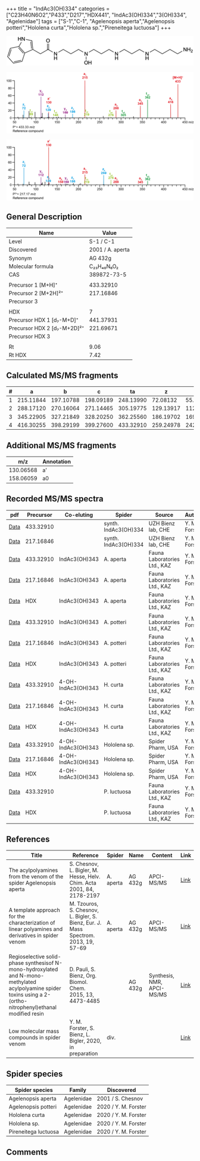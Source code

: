 +++
title = "IndAc3(OH)334"
categories = ["C23H40N6O2","P433","D217","HDX441",
"IndAc3(OH)334","3(OH)334",
"Agelenidae"]
tags = ["S-1","C-1",
"Agelenopsis aperta","Agelenopsis potteri","Hololena curta","Hololena sp.","Pireneitega luctuosa"]
+++

![](/img/IndAc3(OH)334.png)

![](/img_MSMS/433_IndAc3(OH)334.png?classes=border)

![](/img_MSMS/433_IndAc3(OH)334_2.png?classes=border)

## General Description

| Name                        | Value            |
|-----------------------------|------------------|
| Level                       | S-1 / C-1                |
| Discovered                  | 2001 / A. aperta |
| Synonym                     | AG 432g          |
| Molecular formula           | C₂₃H₄₀N₆O₂       |
| CAS                         | 389872-73-5      |
|                             |                  |
| Precursor 1 [M+H]⁺          | 433.32910        |
| Precursor 2 [M+2H]²⁺        | 217.16846        |
| Precursor 3                 |                  |
|                             |                  |
| HDX                         | 7                |
| Precursor HDX 1 [d₇-M+D]⁺   | 441.37931        |
| Precursor HDX 2 [d₇-M+2D]²⁺ | 221.69671        |
| Precursor HDX 3             |                  |
|                             |                  |
| Rt                          | 9.06             |
| Rt HDX                      | 7.42             |

## Calculated MS/MS fragments

| # | a         | b         | c         | ta        | z         | y         | tz        |
|---|-----------|-----------|-----------|-----------|-----------|-----------|-----------|
| 1 | 215.11844 | 197.10788 | 198.09189 | 248.13990 | 72.08132  | 55.05477  | 89.10787  |
| 2 | 288.17120 | 270.16064 | 271.14465 | 305.19775 | 129.13917 | 112.11262 | 146.16572 |
| 3 | 345.22905 | 327.21849 | 328.20250 | 362.25560 | 186.19702 | 169.17047 | 219.21848 |
| 4 | 416.30255 | 398.29199 | 399.27600 | 433.32910 | 259.24978 | 242.22323 | 276.27633 |

## Additional MS/MS fragments

| m/z       | Annotation |
|-----------|------------|
| 130.06568 | a'         |
| 158.06059 | a0         |

## Recorded MS/MS spectra

| pdf                                                              | Precursor | Co-eluting    | Spider               | Source                       | Author        |
|------------------------------------------------------------------|-----------|---------------|----------------------|------------------------------|---------------|
| [Data](/pdf/433_IndAc3(OH)334_9-06.pdf)                          | 433.32910 |               | synth. IndAc3(OH)334 | UZH Bienz lab, CHE           | Y. M. Forster |
| [Data](/pdf/433_IndAc3(OH)334_9-06_2.pdf)                        | 217.16846 |               | synth. IndAc3(OH)334 | UZH Bienz lab, CHE           | Y. M. Forster |
| [Data](/pdf/A-aperta/433_IndAc3(OH)334_IndAc3(OH)343_Aa.pdf)     | 433.32910 | IndAc3(OH)343 | A. aperta            | Fauna Laboratories Ltd., KAZ | Y. M. Forster |
| [Data](/pdf/A-aperta/433_IndAc3(OH)334_IndAc3(OH)343_Aa_2.pdf)   | 217.16846 | IndAc3(OH)343 | A. aperta            | Fauna Laboratories Ltd., KAZ | Y. M. Forster |
| [Data](/pdf/A-aperta/433_IndAc3(OH)334_IndAc3(OH)343_Aa_HDX.pdf) | HDX       | IndAc3(OH)343 | A. aperta            | Fauna Laboratories Ltd., KAZ | Y. M. Forster |
| [Data](/pdf/A-potteri/433_IndAc3(OH)334_IndAc3(OH)343_Ap.pdf) | 433.32910 | IndAc3(OH)343          | A. potteri | Fauna Laboratories Ltd., KAZ | Y. M. Forster |
| [Data](/pdf/A-potteri/433_IndAc3(OH)334_IndAc3(OH)343_Ap_2.pdf) | 217.16846 | IndAc3(OH)343          | A. potteri | Fauna Laboratories Ltd., KAZ | Y. M. Forster |
| [Data](/pdf/A-potteri/433_IndAc3(OH)334_IndAc3(OH)343_Ap_HDX.pdf) | HDX | IndAc3(OH)343          | A. potteri | Fauna Laboratories Ltd., KAZ | Y. M. Forster |
| [Data](/pdf/H-curta/433_IndAc3(OH)334_IndAc3(OH)343_Hc.pdf) | 433.32910 | 4-OH-IndAc3(OH)343          | H. curta | Fauna Laboratories Ltd., KAZ | Y. M. Forster |
| [Data](/pdf/H-curta/433_IndAc3(OH)334_IndAc3(OH)343_Hc_2.pdf) | 217.16846 | 4-OH-IndAc3(OH)343          | H. curta | Fauna Laboratories Ltd., KAZ | Y. M. Forster |
| [Data](/pdf/H-curta/433_IndAc3(OH)334_IndAc3(OH)343_Hc_HDX.pdf) | HDX | 4-OH-IndAc3(OH)343          | H. curta | Fauna Laboratories Ltd., KAZ | Y. M. Forster |
| [Data](/pdf/Hololena-sp/433_IndAc3(OH)334_IndAc3(OH)343_Ho-sp.pdf) | 433.32910 | 4-OH-IndAc3(OH)343          | Hololena sp. | Spider Pharm, USA | Y. M. Forster |
| [Data](/pdf/Hololena-sp/433_IndAc3(OH)334_IndAc3(OH)343_Ho-sp_2.pdf) | 217.16846 | 4-OH-IndAc3(OH)343          | Hololena sp. | Spider Pharm, USA | Y. M. Forster |
| [Data](/pdf/Hololena-sp/433_IndAc3(OH)334_IndAc3(OH)343_Ho-sp_HDX.pdf) | HDX | 4-OH-IndAc3(OH)343          | Hololena sp. | Spider Pharm, USA | Y. M. Forster |
| [Data](/pdf/P-luctuosa/433_IndAc3(OH)334_Pl.pdf) | 433.32910 |           | P. luctuosa | Fauna Laboratories Ltd., KAZ | Y. M. Forster |
| [Data](/pdf/P-luctuosa/433_IndAc3(OH)334_Pl_HDX.pdf) | HDX |           | P. luctuosa | Fauna Laboratories Ltd., KAZ | Y. M. Forster |

## References

| Title                                                                                                                                                            | Reference                                                                           | Spider    | Name    | Content                    | Link                                                                                                                          |
|------------------------------------------------------------------------------------------------------------------------------------------------------------------|-------------------------------------------------------------------------------------|-----------|---------|----------------------------|-------------------------------------------------------------------------------------------------------------------------------|
| The acylpolyamines from the venom of the spider Agelenopsis aperta                                                                                               | S. Chesnov, L. Bigler, M. Hesse, Helv. Chim. Acta 2001, 84, 2178-2197               | A. aperta | AG 432g | APCI-MS/MS                 | [Link](https://onlinelibrary.wiley.com/doi/abs/10.1002/1522-2675%2820010815%2984%3A8%3C2178%3A%3AAID-HLCA2178%3E3.0.CO%3B2-N) |
| A template approach for the characterization of linear polyamines and derivatives in spider venom                                                                | M. Tzouros, S. Chesnov, L. Bigler, S. Bienz, Eur. J. Mass Spectrom. 2013, 19, 57-69 | A. aperta | AG 432g | APCI-MS/MS                 | [Link](https://journals.sagepub.com/doi/10.1255/ejms.1213)                                                                    |
| Regioselective solid-phase synthesisof N-mono-hydroxylated and N-mono-methylated acylpolyamine spider toxins using a 2-(ortho-nitrophenyl)ethanal modified resin | D. Pauli, S. Bienz, Org. Biomol. Chem. 2015, 13, 4473-4485                          |           | AG 432g | Synthesis, NMR, APCI-MS/MS | [Link](https://pubs.rsc.org/en/Content/ArticleLanding/2015/OB/C5OB00108K#!divAbstract)                                        |
| Low molecular mass compounds in spider venom      | Y. M. Forster, S. Bienz, L. Bigler, 2020, in preparation          | div.       |   |   | [Link](unknown) |

## Spider species

| Spider species     | Family     | Discovered        |
|--------------------|------------|-------------------|
| Agelenopsis aperta | Agelenidae | 2001 / S. Chesnov |
| Agelenopsis potteri | Agelenidae | 2020 / Y. M. Forster |
| Hololena curta | Agelenidae | 2020 / Y. M. Forster |
| Hololena sp. | Agelenidae | 2020 / Y. M. Forster |
| Pireneitega luctuosa | Agelenidae | 2020 / Y. M. Forster |

## Comments